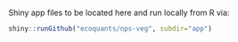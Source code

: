 Shiny app files to be located here and run locally from R via:

```R
shiny::runGithub("ecoquants/nps-veg", subdir="app")
```
